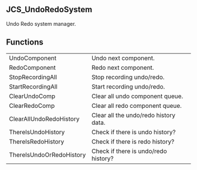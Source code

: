 ## JCS_UndoRedoSystem

Undo Redo system manager.


## Functions

<table>
  <tr>
    <td>UndoComponent</td>
    <td>Undo next component.</td>
  </tr>
  <tr>
    <td>RedoComponent</td>
    <td>Redo next component.</td>
  </tr>
  <tr>
    <td>StopRecordingAll</td>
    <td>Stop recording undo/redo.</td>
  </tr>
  <tr>
    <td>StartRecordingAll</td>
    <td>Start recording undo/redo.</td>
  </tr>
  <tr>
    <td>ClearUndoComp</td>
    <td>Clear all undo component queue.</td>
  </tr>
  <tr>
    <td>ClearRedoComp</td>
    <td>Clear all redo component queue.</td>
  </tr>
  <tr>
    <td>ClearAllUndoRedoHistory</td>
    <td>Clear all the undo/redo history data.</td>
  </tr>
  <tr>
    <td>ThereIsUndoHistory</td>
    <td>Check if there is undo history?</td>
  </tr>
  <tr>
    <td>ThereIsRedoHistory</td>
    <td>Check if there is redo history?</td>
  </tr>
  <tr>
    <td>ThereIsUndoOrRedoHistory</td>
    <td>Check if there is undo/redo history?</td>
  </tr>
</table>
